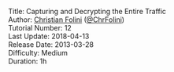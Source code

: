 Title: Capturing and Decrypting the Entire Traffic  
Author: <a href="mailto:christian.folini@netnea.com">Christian Folini</a> (<a href="https://twitter.com/ChrFolini">@ChrFolini</a>)  
Tutorial Number: 12  
Last Update: 2018-04-13  
Release Date: 2013-03-28    
Difficulty: Medium  
Duration: 1h  
